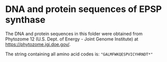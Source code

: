 # DNA and protein sequences of EPSP synthase

The DNA and protein sequences in this folder were obtained from Phytozome 12
(U.S. Dept. of Energy - Joint Genome Institute) at https://phytozome.jgi.doe.gov/.

The string containing all amino acid codes is: `"GALMFWKQESPVICYHRNDT*"`
